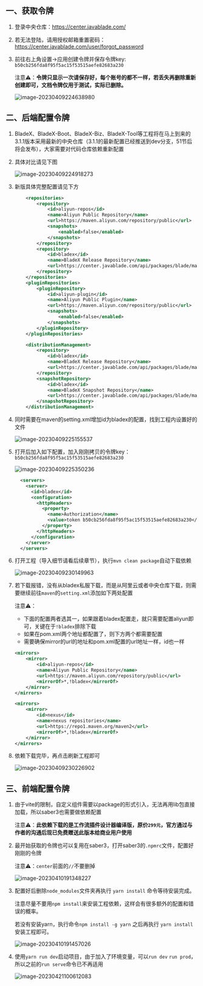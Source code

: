 ## 一、获取令牌

1. 登录中央仓库：https://center.javablade.com/

2. 若无法登陆，请用授权邮箱重置密码：https://center.javablade.com/user/forgot_password

3. 前往右上角设置->应用创建令牌并保存令牌key: `b50cb256fda8f95f5ac15f53515aefe82683a230`

   注意⚠️：**令牌只显示一次请保存好，每个账号的都不一样，若丢失再删除重新创建即可，文档令牌仅用于测试，实际已删除。**

   ![image-20230409224638980](../../images/image-20230409224638980.png)



## 二、后端配置令牌

1. BladeX、BladeX-Boot、BladeX-Biz、BladeX-Tool等工程将在马上到来的3.1.1版本采用最新的中央仓库（3.1.1的最新配置已经推送到dev分支，51节后将会发布），大家需要对代码仓库依赖重新配置

2. 具体对比请见下图

   ![image-20230409224918273](../../images/image-20230409224918273.png)

3. 新版具体完整配置请见下方

   ```xml
       <repositories>
           <repository>
               <id>aliyun-repos</id>
               <name>Aliyun Public Repository</name>
               <url>https://maven.aliyun.com/repository/public</url>
               <snapshots>
                   <enabled>false</enabled>
               </snapshots>
           </repository>
           <repository>
               <id>bladex</id>
               <name>BladeX Release Repository</name>
               <url>https://center.javablade.com/api/packages/blade/maven</url>
           </repository>
       </repositories>
       <pluginRepositories>
           <pluginRepository>
               <id>aliyun-plugin</id>
               <name>Aliyun Public Plugin</name>
               <url>https://maven.aliyun.com/repository/public</url>
               <snapshots>
                   <enabled>false</enabled>
               </snapshots>
           </pluginRepository>
       </pluginRepositories>
   
       <distributionManagement>
           <repository>
               <id>bladex</id>
               <name>BladeX Release Repository</name>
               <url>https://center.javablade.com/api/packages/blade/maven</url>
           </repository>
           <snapshotRepository>
               <id>bladex</id>
               <name>BladeX Snapshot Repository</name>
               <url>https://center.javablade.com/api/packages/blade/maven</url>
           </snapshotRepository>
       </distributionManagement>
   ```

4. 同时需要在maven的setting.xml增加id为bladex的配置，找到工程内设置好的文件

   ![image-20230409225155537](../../images/image-20230409225155537.png)

5. 打开后加入如下配置，加入刚刚拷贝的令牌key：`b50cb256fda8f95f5ac15f53515aefe82683a230`

   ![image-20230409225350236](../../images/image-20230409225350236.png)

   ```xml
     <servers>
       <server>
         <id>bladex</id>
         <configuration>
           <httpHeaders>
             <property>
               <name>Authorization</name>
               <value>token b50cb256fda8f95f5ac15f53515aefe82683a230</value>
             </property>
           </httpHeaders>
         </configuration>
       </server>
     </servers>
   ```

6. 打开工程（导入细节请看后续章节），执行`mvn clean package`自动下载依赖

   ![image-20230409230149963](../../images/image-20230409230149963.png)

7. 若下载报错，没有从bladex私服下载，而是从阿里云或者中央仓库下载，则需要继续前往`maven`的`setting.xml`添加如下两处配置

   注意⚠️：

   * 下面的配置两者选其一，如果跟着bladex配置走，就只需要配置aliyun即可，关键在于`!bladex`排除下载
   * 如果在pom.xml两个地址都配置了，则下方两个都需要配置
   * 需要确保mirror的url的地址和pom.xml配置的url地址一样，id也一样

   ```xml
   <mirrors>
       <mirror>
           <id>aliyun-repos</id>
           <name>Aliyun Public Repository</name>
           <url>https://maven.aliyun.com/repository/public</url>        
           <mirrorOf>*,!bladex</mirrorOf>
       </mirror>
   </mirrors>
   ```

   ```xml
   <mirrors>
       <mirror>
           <id>nexus</id>
           <name>nexus repositories</name>
           <url>https://repo1.maven.org/maven2</url>
           <mirrorOf>*,!bladex</mirrorOf>
       </mirror>
   </mirrors>
   ```

8. 依赖下载完毕，再点击刷新工程即可

   ![image-20230409230226902](../../images/image-20230409230226902.png)





## 三、前端配置令牌

1. 由于vite的限制，自定义组件需要以package的形式引入，无法再用lib包直接加载，所以saber3也需要做依赖配置

   注意⚠️：**此依赖下载的是工作流插件设计器编译版，原价`299元`，官方通过与作者的沟通后现已免费赠送此版本给商业用户使用**

2. 最开始获取的令牌也可以复用在saber3，打开saber3的`.npmrc`文件，配置好刚刚的令牌

   注意⚠️：`center`前面的`//`不要删掉

   ![image-20230410191348227](../../images/image-20230410191348227.png)

3. 配置好后删除`node_modules`文件夹再执行 `yarn install` 命令等待安装完成。

   注意尽量不要用`npm install`来安装工程依赖，这样会有很多额外的配置和错误的概率。

   若没有安装yarn，执行命令`npm install -g yarn` 之后再执行 `yarn install`安装工程即可。

   ![image-20230410191457026](../../images/image-20230410191457026.png)

4. 使用`yarn run dev`启动项目，由于加入了环境变量，可以`run dev` `run prod`，所以之前的`run serve`命令已不再适用

   ![image-20230421100612083](../../images/image-20230421100612083.png)
